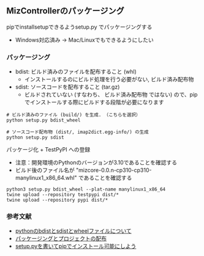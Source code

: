 ## MizControllerのパッケージング
pipでinstallsetupできるようsetup.py でパッケージングする
- Windows対応済み -> Mac/Linuxでもできるようにしたい

### パッケージング
- bdist: ビルド済みのファイルを配布すること (whl)
  - インストールするのにビルド処理を行う必要がない, ビルド済み配布物
- sdist: ソースコードを配布すること (tar.gz)
  - ビルドされていない (すなわち、 ビルド済み配布物 ではない) ので、pip でインストールする際にビルドする段階が必要になります

```
# ビルド済みのファイル (build/) を生成. （こちらを選択）
python setup.py bdist_wheel

# ソースコード配布物 (dist/, imap2dict.egg-info/) の生成
python setup.py sdist
```

パッケージ化 + TestPyPI への登録
- 注意：開発環境のPythonのバージョンが3.10であることを確認する
- ビルド後のファイル名が "mizcore-0.0.n-cp310-cp310-manylinux1_x86_64.whl" であることを確認する
```
python3 setup.py bdist_wheel --plat-name manylinux1_x86_64
twine upload --repository testpypi dist/*
twine upload --repository pypi dist/*

```


### 参考文献
- [pythonのbdistとsdistとwheelファイルについて](https://blog.n-t.jp/post/tech/python-wheel-bdist-sdist-pip/)
- [パッケージングとプロジェクトの配布](https://packaging.python.org/ja/latest/guides/distributing-packages-using-setuptools/)
- [setup.pyを書いてpipでインストール可能にしよう](https://buildersbox.corp-sansan.com/entry/2019/07/11/110000)
